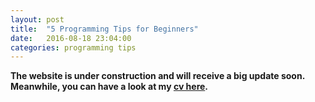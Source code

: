 ```yaml
---
layout: post
title:  "5 Programming Tips for Beginners"
date:   2016-08-18 23:04:00
categories: programming tips
---
```


**The website is under construction and will receive a big update soon. Meanwhile, you can have a look at my [cv here](/cv/).**


<!-- I took this topic just because people often ask me about ways to improve programming skills or learn programming. I am not a great programmer or something, but I think I have some decent programming skills, and I can talk about some programming tips for beginners.

There are some points which might help you in improving your skills:

1.  First rule of programming is don't start writing a solution as soon as you read a question, that way you will waste more time and will have more implementation problems. Best way is to first write down a basic algorithm in a pure communication language you prefer. Just make an algorithm first, then think of making code from there.

2. Read lots and lots of code and try to understand what and how techniques are implemented. What are the different ways/tricks in which a problem can be solved. Reading and understanding someone's code really helps a lot.

3. If you are really new to programming, then I would suggest that try some IDE first. IDEs really help because there you can find out many implemented by default so it will reduce some level of difficulty to start with. For Eg: Code::Blocks for C/C++,Netbeans / Eclipse for Java and Visual Studio for C#.

4. I will say that see some video tutorial for basics there are a lot tutorials for C, Java, C++, C#, Python etc.
Watching video tutorials are way much better than reading from books ( Specially beginners ).

5. Join CodeChef or similar site where you can get coding assignment where you can test your skills on their assignments. And coding and lots of coding is the only key to become a good programmer you cannot become a good programmer just by reading some books or watching some tutorials. So at the end of the day if you don't write code then everything else you are doing is pretty much in vain.

MUST: Join a question and answer site like Stackoverflow.com for asking questions about problems you face during coding or your normal doubts. Just make sure that before asking a question, you have searched for it's answering so that things don't repeat or get copied again and again unnecessarily. -->